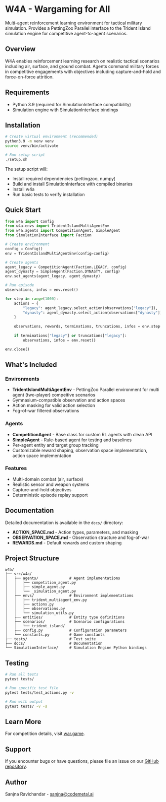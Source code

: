 # W4A - Wargaming for All

Multi-agent reinforcement learning environment for tactical military simulation. Provides a PettingZoo Parallel interface to the Trident Island simulation engine for competitive agent-to-agent scenarios.

## Overview

W4A enables reinforcement learning research on realistic tactical scenarios including air, surface, and ground combat. Agents command military forces in competitive engagements with objectives including capture-and-hold and force-on-force attrition.

## Requirements

- Python 3.9 (required for SimulationInterface compatibility)
- Simulation engine with SimulationInterface bindings

## Installation

```bash
# Create virtual environment (recommended)
python3.9 -m venv venv
source venv/bin/activate

# Run setup script
./setup.sh
```

The setup script will:
- Install required dependencies (pettingzoo, numpy)
- Build and install SimulationInterface with compiled binaries
- Install w4a
- Run basic tests to verify installation

## Quick Start

```python
from w4a import Config
from w4a.envs import TridentIslandMultiAgentEnv
from w4a.agents import CompetitionAgent, SimpleAgent
from SimulationInterface import Faction

# Create environment
config = Config()
env = TridentIslandMultiAgentEnv(config=config)

# Create agents
agent_legacy = CompetitionAgent(Faction.LEGACY, config)
agent_dynasty = SimpleAgent(Faction.DYNASTY, config)
env.set_agents(agent_legacy, agent_dynasty)

# Run episode
observations, infos = env.reset()

for step in range(1000):
    actions = {
        "legacy": agent_legacy.select_action(observations["legacy"]),
        "dynasty": agent_dynasty.select_action(observations["dynasty"])
    }
    
    observations, rewards, terminations, truncations, infos = env.step(actions)
    
    if terminations["legacy"] or truncations["legacy"]:
        observations, infos = env.reset()

env.close()
```

## What's Included

### Environments
- **TridentIslandMultiAgentEnv** - PettingZoo Parallel environment for multi agent (two-player) compeitive scenarios
- Gymnasium-compatible observation and action spaces
- Action masking for valid action selection
- Fog-of-war filtered observations

### Agents
- **CompetitionAgent** - Base class for custom RL agents with clean API
- **SimpleAgent** - Rule-based agent for testing and baselines
- Per-agent entity and target group tracking
- Customizable reward shaping, observation space implementation, action space implementation

### Features
- Multi-domain combat (air, surface)
- Realistic sensor and weapon systems
- Capture-and-hold objectives
- Deterministic episode replay support

## Documentation

Detailed documentation is available in the `docs/` directory:

- **ACTION_SPACE.md** - Action types, parameters, and masking
- **OBSERVATION_SPACE.md** - Observation structure and fog-of-war
- **REWARDS.md** - Default rewards and custom shaping

## Project Structure

```
w4a/
├── src/w4a/
│   ├── agents/              # Agent implementations
│   │   ├── competition_agent.py
│   │   ├── simple_agent.py
│   │   └── _simulation_agent.py
│   ├── envs/                # Environment implementations
│   │   ├── trident_multiagent_env.py
│   │   ├── actions.py
│   │   ├── observations.py
│   │   └── simulation_utils.py
│   ├── entities/            # Entity type definitions
│   ├── scenarios/           # Scenario configurations
│   │   └── trident_island/
│   ├── config.py            # Configuration parameters
│   └── constants.py         # Game constants
├── tests/                   # Test suite
├── docs/                    # Documentation
└── SimulationInterface/     # Simulation Engine Python bindings
```

## Testing

```bash
# Run all tests
pytest tests/

# Run specific test file
pytest tests/test_actions.py -v

# Run with output
pytest tests/ -v -s
```

## Learn More

For competition details, visit [war.game](https://war.game).

## Support

If you encounter bugs or have questions, please file an issue on our [GitHub repository](https://github.com/CodeMetalAI/w4a/issues).

## Author

Sanjna Ravichandar - [sanjna@codemetal.ai](mailto:sanjna@codemetal.ai)
